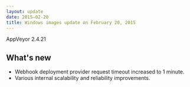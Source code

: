 ```yaml
---
layout: update
date: 2015-02-20
title: Windows images update on February 20, 2015
---
```


AppVeyor 2.4.21

## What's new

* Webhook deployment provider request timeout increased to 1 minute.
* Various internal scalability and reliability improvements.
